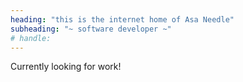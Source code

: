 ```yaml
---
heading: "this is the internet home of Asa Needle"
subheading: "~ software developer ~"
# handle: 
---
```

Currently looking for work!


